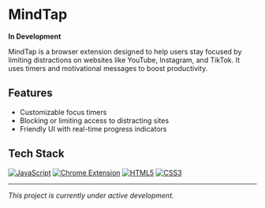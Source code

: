 # MindTap

**In Development**

MindTap is a browser extension designed to help users stay focused by limiting distractions on websites like YouTube, Instagram, and TikTok. It uses timers and motivational messages to boost productivity.

## Features
- Customizable focus timers
- Blocking or limiting access to distracting sites
- Friendly UI with real-time progress indicators

## Tech Stack
[![JavaScript](https://img.shields.io/badge/-JavaScript-%23F7DF1E?style=for-the-badge&logo=javascript&logoColor=black)](https://developer.mozilla.org/en-US/docs/Web/JavaScript)
[![Chrome Extension](https://img.shields.io/badge/-Chrome_Extension-%234285F4?style=for-the-badge&logo=google-chrome&logoColor=white)](https://developer.chrome.com/docs/extensions/)
[![HTML5](https://img.shields.io/badge/-HTML5-%23E34F26?style=for-the-badge&logo=html5&logoColor=white)](https://developer.mozilla.org/en-US/docs/Web/HTML)
[![CSS3](https://img.shields.io/badge/-CSS3-%231572B6?style=for-the-badge&logo=css3&logoColor=white)](https://developer.mozilla.org/en-US/docs/Web/CSS)

---

*This project is currently under active development.*
